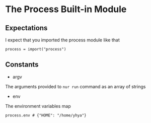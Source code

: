 # The Process Built-in Module

## Expectations

I expect that you imported the process module like that

```
process = import("process")
```

## Constants

- argv

The arguments provided to `nur run` command as an array of strings

- env

The environment variables map

```
process.env # {"HOME": "/home/yhya"}
```
